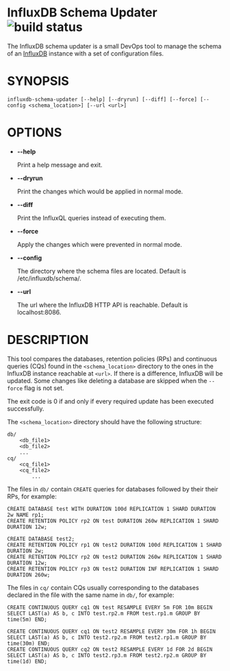 # InfluxDB Schema Updater ![build status](https://travis-ci.org/open-ch/influxdb-schema-updater.svg?branch=master)

The InfluxDB schema updater is a small DevOps tool to manage the schema of an [InfluxDB](https://github.com/influxdata/influxdb) instance with a set of configuration files. 

# SYNOPSIS

`influxdb-schema-updater [--help] [--dryrun] [--diff] [--force] [--config <schema_location>] [--url <url>]`

# OPTIONS

- **--help**

    Print a help message and exit.

- **--dryrun**

    Print the changes which would be applied in normal mode.

- **--diff**

    Print the InfluxQL queries instead of executing them.

- **--force**

    Apply the changes which were prevented in normal mode.

- **--config**

    The directory where the schema files are located. Default is /etc/influxdb/schema/.

- **--url**

    The url where the InfluxDB HTTP API is reachable. Default is localhost:8086.

# DESCRIPTION

This tool compares the databases, retention policies (RPs) and continuous queries (CQs) found in the `<schema_location>` directory to the ones in the InfluxDB instance reachable at `<url>`. If there is a difference, InfluxDB will be updated. Some changes like deleting a database are skipped when the `--force` flag is not set.

The exit code is 0 if and only if every required update has been executed successfully.

The `<schema_location>` directory should have the following structure:

```
db/
    <db_file1>
    <db_file2>
    ...
cq/
    <cq_file1>
    <cq_file2>
        ...
```

The files in `db/` contain `CREATE` queries for databases followed by their their RPs, for example:

```
CREATE DATABASE test WITH DURATION 100d REPLICATION 1 SHARD DURATION 2w NAME rp1;
CREATE RETENTION POLICY rp2 ON test DURATION 260w REPLICATION 1 SHARD DURATION 12w;

CREATE DATABASE test2;
CREATE RETENTION POLICY rp1 ON test2 DURATION 100d REPLICATION 1 SHARD DURATION 2w;
CREATE RETENTION POLICY rp2 ON test2 DURATION 260w REPLICATION 1 SHARD DURATION 12w;
CREATE RETENTION POLICY rp3 ON test2 DURATION INF REPLICATION 1 SHARD DURATION 260w;
```

The files in `cq/` contain CQs usually corresponding to the databases declared in the file with the same name in `db/`, for example:

```
CREATE CONTINUOUS QUERY cq1 ON test RESAMPLE EVERY 5m FOR 10m BEGIN SELECT LAST(a) AS b, c INTO test.rp2.m FROM test.rp1.m GROUP BY time(5m) END;

CREATE CONTINUOUS QUERY cq1 ON test2 RESAMPLE EVERY 30m FOR 1h BEGIN SELECT LAST(a) AS b, c INTO test2.rp2.m FROM test2.rp1.m GROUP BY time(30m) END;
CREATE CONTINUOUS QUERY cq2 ON test2 RESAMPLE EVERY 1d FOR 2d BEGIN SELECT LAST(a) AS b, c INTO test2.rp3.m FROM test2.rp2.m GROUP BY time(1d) END;
```
